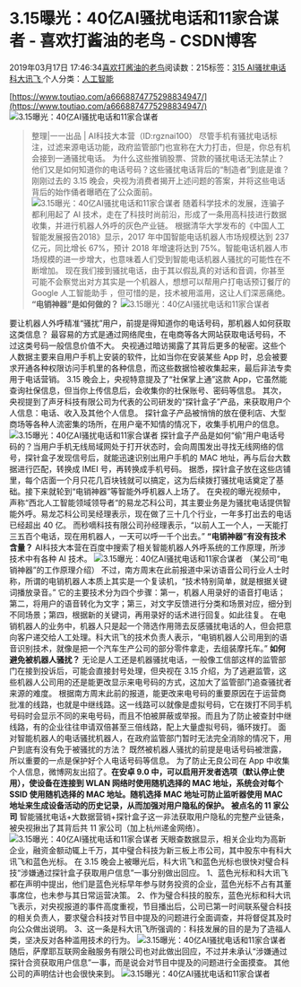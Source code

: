 
# 3.15曝光：40亿AI骚扰电话和11家合谋者 - 喜欢打酱油的老鸟 - CSDN博客


2019年03月17日 17:46:34[喜欢打酱油的老鸟](https://me.csdn.net/weixin_42137700)阅读数：215标签：[315																](https://so.csdn.net/so/search/s.do?q=315&t=blog)[AI骚扰电话																](https://so.csdn.net/so/search/s.do?q=AI骚扰电话&t=blog)[科大讯飞																](https://so.csdn.net/so/search/s.do?q=科大讯飞&t=blog)[
							](https://so.csdn.net/so/search/s.do?q=AI骚扰电话&t=blog)[
																					](https://so.csdn.net/so/search/s.do?q=315&t=blog)个人分类：[人工智能																](https://blog.csdn.net/weixin_42137700/article/category/7820233)
[
																								](https://so.csdn.net/so/search/s.do?q=315&t=blog)


[https://www.toutiao.com/a6668874775298834947/](https://www.toutiao.com/a6668874775298834947/)
![3.15曝光：40亿AI骚扰电话和11家合谋者](http://p3.pstatp.com/large/pgc-image/6ad5008b36014de498cf4d1e164f0a88)

> 整理|一一出品 | AI科技大本营（ID:rgznai100）
尽管手机有骚扰电话标注，过滤来源电话功能，政府监管部门也宣称在大力打击，但是，你总有机会接到一通骚扰电话。
为什么这些推销股票、贷款的骚扰电话无法禁止？他们又是如何知道你的电话号码？这些骚扰电话背后的“制造者”到底是谁？
刚刚过去的 3.15 晚会，央视为消费者揭开上述问题的答案，并将这些电话背后的始作俑者曝晒在了公众面前。
![3.15曝光：40亿AI骚扰电话和11家合谋者](http://p3.pstatp.com/large/pgc-image/7aa829cef122471d8e7a257034c7b38f)
随着科学技术的发展，连骗子都利用起了 AI 技术，走在了科技时尚前沿，形成了一条用高科技进行数据收集，并进行机器人外呼的灰色产业链。
根据清华大学发布的《中国人工智能发展报告2018》显示，2017 年中国智能电话机器人市场规模达到 237 亿元，同比增长 67%，预计 2018 年增速将达到 75%。智能电话机器人市场规模的进一步增大，也意味着人们受到智能电话机器人骚扰的可能性在不断增加。
现在我们接到骚扰电话，由于其以假乱真的对话和音调，你甚至可能不会察觉出对方其实是一个机器人，想想可以帮用户打电话预订餐厅的 Google 人工智能助手 ，但可惜的是，技术被用滥用，这让人们深恶痛绝。
**“电销神器”是如何做的？**
![3.15曝光：40亿AI骚扰电话和11家合谋者](http://p3.pstatp.com/large/pgc-image/33fcbc242049435fa2af1d4f0cac24c8)

要让机器人外呼精准“骚扰”用户，前提是得知道你的电话号码，那机器人如何获取这类信息？
最容易的方式是通过网络爬虫，在电商等各大网站获取电话号码，不过这类号码一般信息价值不大。
央视通过暗访揭露了其背后更多的秘密。这些个人数据主要来自用户手机上安装的软件，比如当你在安装某些 App 时，总会被要求开通各种权限访问手机里的各种信息，而这些数据恰被收集起来，最后非法专卖用于电话营销。
3.15 晚会上，央视特意提及了“社保掌上通”这款 App，它虽然能查询社保信息，但当你上传信息后，会收集你的社保账号、密码等信息。
其次，央视提到了声牙科技有限公司为代表的公司研发的“探针盒子”产品，来获取用户个人信息：电话、收入及其他个人信息。
探针盒子产品被悄悄的放在便利店、大型商场等各种人流密集的场所，在用户毫不知情的情况下，收集手机用户的信息。
![3.15曝光：40亿AI骚扰电话和11家合谋者](http://p3.pstatp.com/large/pgc-image/2335e3c0713d4a9e90f20857c3a9e94c)
探针盒子产品是如何“偷”用户电话号码的？当用户手机无线局域网处于打开状态时，会向周围发出寻找无线网络的信号，探针盒子发现信号后，就能迅速识别出用户手机的 MAC 地址，再与后台大数据进行匹配，转换成 IMEI 号，再转换成手机号码。
据悉，探针盒子放在这些店铺里，每个店面一个月只花几百块钱就可以搞定，这为后续拨打骚扰电话奠定了基础。接下来就轮到“电销神器”等智能外呼机器人上场了。
在央视的曝光视频中，声称“西北人工智能领域领导者“的易龙芯科公司，其主要业务是为骚扰电话提供智能外呼。易龙芯科公司吴经理表示，现在做了三十几个行业，一年多打出去的电话已经超出 40 亿。
而秒嘀科技有限公司孙经理表示，“以前人工一个人，一天能打三五百个电话，现在用机器人，一天可以呼一千个出去。”
**“电销神器”有没有技术含量？**
AI科技大本营在百度中搜索了相关智能机器人外呼系统的工作原理，所涉技术中有各种 AI 技术。
![3.15曝光：40亿AI骚扰电话和11家合谋者](http://p1.pstatp.com/large/pgc-image/ac0f4da6b6ac417c97f8d7957e28feaa)
（某公司“电销神器”的工作原理介绍）
不过，南方周末在此前报道中采访语音公司行业人士时称，所谓的电销机器人本质上其实是一个复读机，“技术特别简单，就是根据关键词播放录音。”
它的主要技术分为四个步骤：第一，机器人用录好的语音打电话；第二，将用户的语音转化为文字；第三，对文字反馈进行分类和场景对应，细分到不同场景；第四，根据新的关键词，再用录好的话术进行回复。如此往复。
在电销机器人的业务中，机器人只是起一个筛选作用筛去反感骚扰电话的人，但会把意向客户递交给人工处理。科大讯飞的技术负责人表示，“电销机器人公司用到的语音识别技术，就像是把一个汽车生产公司的部分零件拿走，去组装摩托车。”
**如何避免被机器人骚扰？**
无论是人工还是机器骚扰电话，一般像工信部这样的监管部门在接到投诉后，可能会直接封号处理，但央视在 3.15 介绍，为了逃避监管，这些机器人公司用的还是能更改显示来电号码的方式，这加大了监管部门追查骚扰者来源的难度。
根据南方周末此前的报道，能更改来电号码的重要原因在于运营商批准的线路，也就是中继线路。这一线路可以就像是虚拟号码，它在拨打不同手机号码时会显示不同的来电号码，而且不怕被屏蔽或举报。而且为了防止被查封中继线路，有的企业往往申请双倍甚至三倍线路，配上大量虚拟号码，循环拨打。
面对智能机器人的电话骚扰机器人，在政府监管部门暂时无法完全消除的情况下，用户到底有没有免于被骚扰的方法？
既然被机器人骚扰的前提是电话号码被泄露，所以重要的一点是保护好个人电话号码等信息。
为了防止无良公司在 App 中收集个人信息，微博网友出招了。**在安卓 9.0 中，可以启用开发者选项（默认停止使用），使设备在连接到 WLAN 网络时使用随机选择的 MAC 地址，系统会对每个 SSID 使用随机选择的 MAC 地址。随机选择 MAC 地址可防止监听器使用 MAC 地址来生成设备活动的历史记录，从而加强对用户隐私的保护。**
**被点名的 11 家公司**
智能骚扰电话+大数据营销+探针盒子这一非法获取用户隐私的完整产业链条，被央视揪出了其背后共 11 家公司（加上杭州递金网络）。
![3.15曝光：40亿AI骚扰电话和11家合谋者](http://p1.pstatp.com/large/pgc-image/d9628fa2be30472997c8ed0b4d497789)
天眼查数据显示，相关企业均为高新企业，融资金额动辄上千万，其中璧合科技为新三板上市公司，其中股东中有科大讯飞和蓝色光标。
在 3.15 晚会上被曝光后，科大讯飞和蓝色光标也很快对璧合科技“涉嫌通过探针盒子获取用户信息”一事分别做出回应。
1、蓝色光标和科大讯飞都在声明中提出，他们是蓝色光标早年参与财务投资的企业，蓝色光标不占有其董事席位，也未参与其日常运营决策。
2、作为璧合科技的股东，蓝色光标和科大讯飞表示，对央视报道的事件高度重视，节目播出后，公司已第一时间联系璧合科技的相关负责人，要求璧合科技对节目中提及的问题进行全面调查，并将督促其及时向公众做出说明。
3、这一条是科大讯飞所强调的：科技发展的目的是为了造福人类，坚决反对各种滥用技术的行为。
![3.15曝光：40亿AI骚扰电话和11家合谋者](http://p1.pstatp.com/large/pgc-image/e695f95543ce42be9d6b8b18536359ba)
随后，萨摩耶互联网金融服务有限公司也对此做出回应，不过并未承认“涉嫌通过探针合资获取用户信息”一事，而是说会对节目中提及的问题进行全面摸查。
其他公司的声明估计也会很快来到。
![3.15曝光：40亿AI骚扰电话和11家合谋者](http://p9.pstatp.com/large/pgc-image/c668c6620725467f987648370d538cd4)


